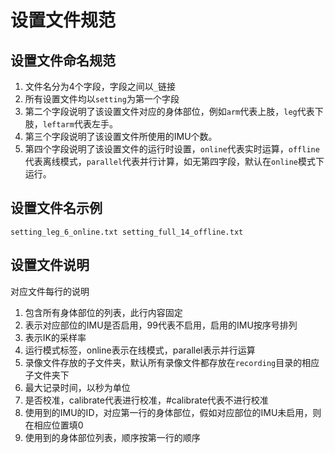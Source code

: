 # 设置文件规范

## 设置文件命名规范

1. 文件名分为4个字段，字段之间以`_`链接
2. 所有设置文件均以`setting`为第一个字段
3. 第二个字段说明了该设置文件对应的身体部位，例如`arm`代表上肢，`leg`代表下肢，`leftarm`代表左手。
4. 第三个字段说明了该设置文件所使用的IMU个数。
5. 第四个字段说明了该设置文件的运行时设置，`online`代表实时运算，`offline`代表离线模式，`parallel`代表并行计算，如无第四字段，默认在`online`模式下运行。

## 设置文件名示例

`
setting_leg_6_online.txt setting_full_14_offline.txt
`

## 设置文件说明

对应文件每行的说明

1. 包含所有身体部位的列表，此行内容固定
2. 表示对应部位的IMU是否启用，99代表不启用，启用的IMU按序号排列
3. 表示IK的采样率
4. 运行模式标签，online表示在线模式，parallel表示并行运算
5. 录像文件存放的子文件夹，默认所有录像文件都存放在`recording`目录的相应子文件夹下
6. 最大记录时间，以秒为单位
7. 是否校准，calibrate代表进行校准，#calibrate代表不进行校准
8. 使用到的IMU的ID，对应第一行的身体部位，假如对应部位的IMU未启用，则在相应位置填0
9. 使用到的身体部位列表，顺序按第一行的顺序
